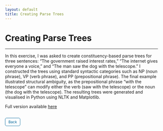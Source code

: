 ```yaml
---
layout: default
title: Creating Parse Trees
---
```

# Creating Parse Trees

---

In this exercise, I was asked to create constituency-based parse trees for three sentences: “The government raised interest rates,” “The internet gives everyone a voice,” and “The man saw the dog with the telescope.” I constructed the trees using standard syntactic categories such as NP (noun phrase), VP (verb phrase), and PP (prepositional phrase). The final example illustrated structural ambiguity, as the prepositional phrase “with the telescope” can modify either the verb (saw with the telescope) or the noun (the dog with the telescope). The resulting trees were generated and visualised in Python using NLTK and Matplotlib.


Full version available <a href="pdf/ParseTrees.pdf" target="_blank" rel="noopener noreferrer">here</a>



<style>
  .back-button {
    display: inline-block;
    background-color: white;
    color: #006699;
    text-decoration: none;
    padding: 5px 10px; /* Reduced padding for a smaller button */
    font-size: 12px; /* Smaller font size */
    border: 1px solid #006699; /* Thinner border */
    border-radius: 5px;
    cursor: pointer;
    transition: background-color 0.3s, color 0.3s;
    margin: 15px 0; /* Adds space above and below the button */
  }
  .back-button:hover {
    background-color: #006699;
    color: white;
 }
</style>

<div class="button-container">
   <a href="https://dzervenes.github.io/intelligent-agents/" class="back-button">Back</a>
</div>
